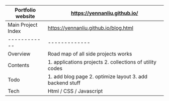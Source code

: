 

Portfolio website | https://yennanliu.github.io/ 
------------ | -------------
Main Project Index | https://yennanliu.github.io/blog.html
------------ | -------------
Overview | Road map of all side projects works 
Contents  | 1. applications projects  2. collections of utility codes
Todo | 1. add blog page 2. optimize layout 3. add backend stuff  
Tech | Html / CSS / Javascript 



